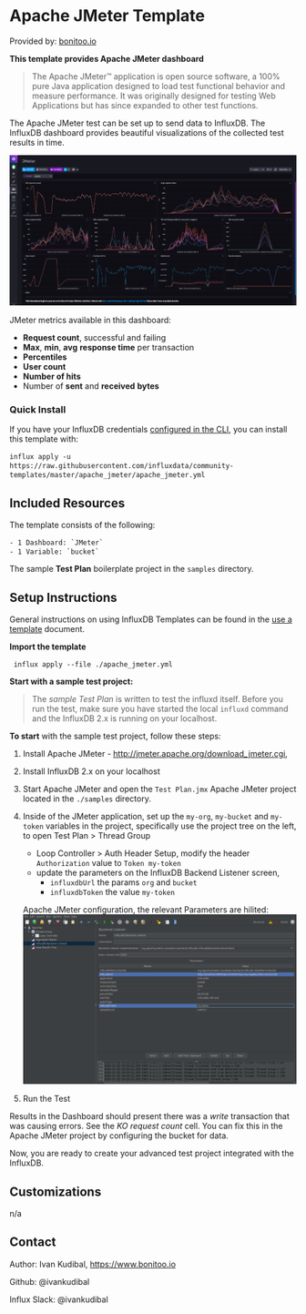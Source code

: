 # Apache JMeter Template

Provided by: [bonitoo.io](.)


**This template provides Apache JMeter dashboard**

> The Apache JMeter™ application is open source software, a 100% pure Java application designed to load test functional behavior and measure performance. It was originally designed for testing Web Applications but has since expanded to other test functions.

The Apache JMeter test can be set up to send data to InfluxDB. The InfluxDB
dashboard provides beautiful visualizations of the collected test results in
time.

![Example Dashboard Screenshot](./img/apache-jmeter-dashboard.png)

JMeter metrics available in this dashboard:

- **Request count**, successful and failing
- **Max**, **min**, **avg** **response time** per transaction
- **Percentiles**
- **User count**
- **Number of hits**
- Number of **sent** and **received** **bytes**

### Quick Install

If you have your InfluxDB credentials [configured in the CLI](Vhttps://v2.docs.influxdata.com/v2.0/reference/cli/influx/config/), you can install this template with:

```
influx apply -u https://raw.githubusercontent.com/influxdata/community-templates/master/apache_jmeter/apache_jmeter.yml
```

## Included Resources

The template consists of the following:

    - 1 Dashboard: `JMeter`
    - 1 Variable: `bucket`

The sample **Test Plan** boilerplate project in the `samples` directory.


## Setup Instructions

General instructions on using InfluxDB Templates can be found in the [use a template](../docs/use_a_template.md) document.

**Import the template**

```
 influx apply --file ./apache_jmeter.yml
```

**Start with a sample test project:**

> The *sample Test Plan* is written to test the influxd itself. Before you run the test, make sure you have started the local `influxd` command and the InfluxDB 2.x is running on your localhost.

**To start** with the sample test project, follow these steps:

1. Install Apache JMeter - http://jmeter.apache.org/download_jmeter.cgi, 
1. Install InfluxDB 2.x on your localhost
1. Start Apache JMeter and open the `Test Plan.jmx` Apache JMeter project located in the `./samples` directory.
1. Inside of the JMeter application, set up the `my-org`, `my-bucket` and `my-token` variables in the project, specifically use the project tree on the left, to open Test Plan > Thread Group 
   - Loop Controller > Auth Header Setup, modify the header `Authorization` value to `Token my-token`
   - update the parameters on the InfluxDB Backend Listener screen,
      - `influxdbUrl` the params `org` and `bucket` 
      - `influxdbToken` the value `my-token`

    Apache JMeter configuration, the relevant Parameters are hilited:
    ![Example Apache JMeter configuration screenshot](./img/apache-jmeter-influxdblistener.png)
1. Run the Test

Results in the Dashboard should present there was a *write* transaction that was
causing errors. See the *KO request count* cell. You can fix this in the Apache
JMeter project by configuring the bucket for data.

Now, you are ready to create your advanced test project integrated with the InfluxDB.

## Customizations

n/a

## Contact

Author: Ivan Kudibal, https://www.bonitoo.io

Github: @ivankudibal

Influx Slack: @ivankudibal